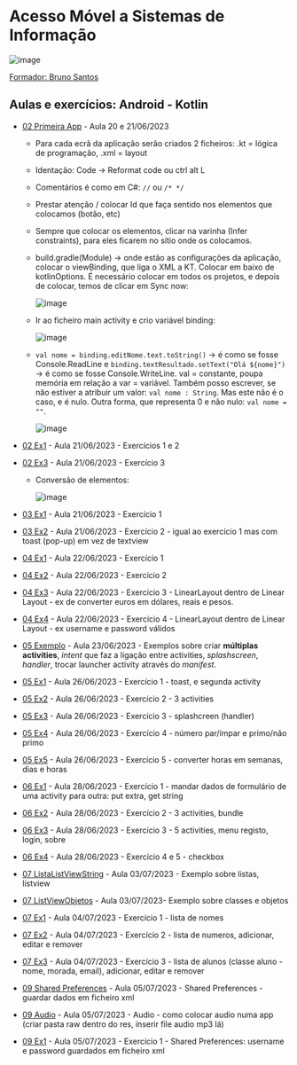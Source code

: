 # Acesso Móvel a Sistemas de Informação

![image](https://github.com/RitAmaral/SWAndroid/assets/132366922/bf37c094-0400-4b53-bdd5-b99464870347)

[Formador: Bruno Santos](https://github.com/brunofrs7/Android-Kotlin)

## Aulas e exercícios: Android - Kotlin

- [02 Primeira App](02_PrimeiraAPP_Rita) - Aula 20 e 21/06/2023
    - Para cada ecrã da aplicação serão criados 2 ficheiros: .kt = lógica de programação, .xml = layout
    - Identação: Code -> Reformat code ou ctrl alt L
    - Comentários é como em C#: `//` ou `/* */`
    - Prestar atenção / colocar Id que faça sentido nos elementos que colocamos (botão, etc)
    - Sempre que colocar os elementos, clicar na varinha (Infer constraints), para eles ficarem no sítio onde os colocamos.
    - build.gradle(Module) -> onde estão as configurações da aplicação, colocar o viewBinding, que liga o XML a KT. Colocar em baixo de kotlinOptions. É necessário colocar em todos os projetos, e depois de colocar, temos de clicar em Sync now:
      
      ![image](https://github.com/RitAmaral/SWAndroid/assets/132366922/9835a887-07a1-4eb5-ab3c-193f88497f32)

    - Ir ao ficheiro main activity e crio variável binding:
      
      ![image](https://github.com/RitAmaral/SWAndroid/assets/132366922/820a9c1d-be8d-44f0-9782-832fc2e7401a)

    - `val nome = binding.editNome.text.toString()` -> é como se fosse Console.ReadLine e `binding.textResultado.setText("Olá ${nome}")` -> é como se fosse Console.WriteLine. val = constante, poupa memória em relação a var = variável. Também posso escrever, se não estiver a atribuir um valor: `val nome : String`. Mas este não é o caso, e é nulo. Outra forma, que representa 0 e não nulo: `val nome = ""`.
      
      ![image](https://github.com/RitAmaral/SWAndroid/assets/132366922/c59708ce-3e4c-4737-a2d8-a9dd9f7092ad)
      
- [02 Ex1](02_Ex1) - Aula 21/06/2023 - Exercícios 1 e 2
- [02 Ex3](02_Ex3) - Aula 21/06/2023 - Exercício 3
    - Conversão de elementos:
     
      ![image](https://github.com/RitAmaral/SWAndroid/assets/132366922/d91de8cf-095d-4a2d-925f-51e49b244b55)

- [03 Ex1](03_Ex1) - Aula 21/06/2023 - Exercício 1
- [03 Ex2](03_Ex2) - Aula 21/06/2023 - Exercício 2 - igual ao exercício 1 mas com toast (pop-up) em vez de textview
- [04 Ex1](04_Ex1) - Aula 22/06/2023 - Exercício 1
- [04 Ex2](04_Ex2) - Aula 22/06/2023 - Exercício 2
- [04 Ex3](04_Ex3) - Aula 22/06/2023 - Exercício 3 - LinearLayout dentro de Linear Layout - ex de converter euros em dólares, reais e pesos.
- [04 Ex4](04_Ex4) - Aula 22/06/2023 - Exercício 4 - LinearLayout dentro de Linear Layout - ex username e password válidos
- [05 Exemplo](05_Exemplo) - Aula 23/06/2023 - Exemplos sobre criar **múltiplas activities**, *intent* que faz a ligação entre activities, *splashscreen*, *handler*, trocar launcher activity através do *manifest*.
- [05 Ex1](05_Ex1) - Aula 26/06/2023 - Exercício 1 - toast, e segunda activity
- [05 Ex2](05_Ex2) - Aula 26/06/2023 - Exercício 2 - 3 activities
- [05 Ex3](05_Ex3) - Aula 26/06/2023 - Exercício 3 - splashcreen (handler)
- [05 Ex4](05_Ex4) - Aula 26/06/2023 - Exercício 4 - número par/ímpar e primo/não primo
- [05 Ex5](05_Ex5) - Aula 26/06/2023 - Exercício 5 - converter horas em semanas, dias e horas
- [06 Ex1](06_Ex1) - Aula 28/06/2023 - Exercício 1 - mandar dados de formulário de uma activity para outra: put extra, get string
- [06 Ex2](06_Ex2) - Aula 28/06/2023 - Exercício 2 - 3 activities, bundle
- [06 Ex3](06_Ex3) - Aula 28/06/2023 - Exercício 3 - 5 activities, menu registo, login, sobre
- [06 Ex4](06_Ex4) - Aula 28/06/2023 - Exercício 4 e 5 - checkbox
- [07 ListaListViewString](07_ListaListViewString) - Aula 03/07/2023 - Exemplo sobre listas, listview
- [07 ListViewObjetos](07_ListViewObjetos) - Aula 03/07/2023- Exemplo sobre classes e objetos
- [07 Ex1](07_Ex1) - Aula 04/07/2023 - Exercício 1 - lista de nomes
- [07 Ex2](07_Ex2) - Aula 04/07/2023 - Exercício 2 - lista de numeros, adicionar, editar e remover
- [07 Ex3](07_Ex3) - Aula 04/07/2023 - Exercício 3 - lista de alunos (classe aluno - nome, morada, email), adicionar, editar e remover
- [09 Shared Preferences](09_SharedPreferences) - Aula 05/07/2023 - Shared Preferences - guardar dados em ficheiro xml
- [09 Audio](09_Audio) - Aula 05/07/2023 - Audio - como colocar audio numa app (criar pasta raw dentro do res, inserir file audio mp3 lá)
- [09 Ex1](09_Ex1) - Aula 05/07/2023 - Exercício 1 - Shared Preferences: username e password guardados em ficheiro xml
